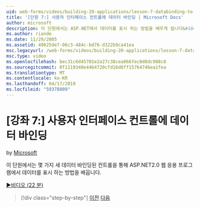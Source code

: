 ```yaml
---
uid: web-forms/videos/building-20-applications/lesson-7-databinding-to-user-interface-controls
title: '[단원 7:] 사용자 인터페이스 컨트롤에 데이터 바인딩 | Microsoft Docs'
author: microsoft
description: 이 단원에서는 ASP.NET에서 데이터를 표시 하는 방법을 배우게 됩니다&#160;2.0 웹 응용 프로그램의 일부 새 데이터 바인딩된 컨트롤을 통해.
ms.author: riande
ms.date: 11/29/2005
ms.assetid: 49625de7-06c3-484c-bd76-d322b9ca41ea
msc.legacyurl: /web-forms/videos/building-20-applications/lesson-7-databinding-to-user-interface-controls
msc.type: video
ms.openlocfilehash: bec31c6d45701e2a27c38cea066fec0d0dc908c8
ms.sourcegitcommit: 0f1119340e4464720cfd16d0ff15764746ea1fea
ms.translationtype: MT
ms.contentlocale: ko-KR
ms.lasthandoff: 04/17/2019
ms.locfileid: "59378809"
---
```

# <a name="lesson-7-databinding-to-user-interface-controls"></a>[강좌 7:] 사용자 인터페이스 컨트롤에 데이터 바인딩

by [Microsoft](https://github.com/microsoft)

이 단원에서는 몇 가지 새 데이터 바인딩된 컨트롤을 통해 ASP.NET2.0 웹 응용 프로그램에서 데이터를 표시 하는 방법을 배웁니다.

[&#9654;비디오 (22 분)](https://channel9.msdn.com/Blogs/ASP-NET-Site-Videos/lesson-7-databinding-to-user-interface-controls)

> [!div class="step-by-step"]
> [이전](lesson-6-working-with-stylesheets-and-master-pages.md)
> [다음](lesson-8-working-with-the-gridview-and-formview.md)
